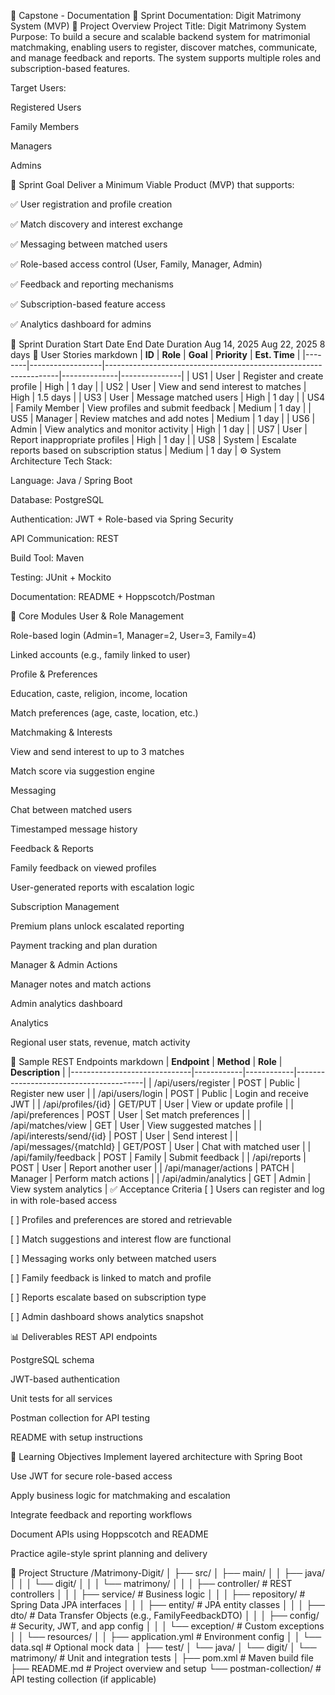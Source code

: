 💍 Capstone - Documentation
🚀 Sprint Documentation: Digit Matrimony System (MVP)
📌 Project Overview
Project Title: Digit Matrimony System Purpose: To build a secure and scalable backend system for matrimonial matchmaking, enabling users to register, discover matches, communicate, and manage feedback and reports. The system supports multiple roles and subscription-based features.

Target Users:

Registered Users

Family Members

Managers

Admins

🎯 Sprint Goal
Deliver a Minimum Viable Product (MVP) that supports:

✅ User registration and profile creation

✅ Match discovery and interest exchange

✅ Messaging between matched users

✅ Role-based access control (User, Family, Manager, Admin)

✅ Feedback and reporting mechanisms

✅ Subscription-based feature access

✅ Analytics dashboard for admins

🧱 Sprint Duration
Start Date	End Date	Duration
Aug 14, 2025	Aug 22, 2025	8 days
📌 User Stories
markdown
| **ID** | **Role**         | **Goal**                                                        | **Priority** | **Est. Time** |
|--------|------------------|------------------------------------------------------------------|--------------|---------------|
| US1    | User             | Register and create profile                                      | High         | 1 day         |
| US2    | User             | View and send interest to matches                                | High         | 1.5 days      |
| US3    | User             | Message matched users                                            | High         | 1 day         |
| US4    | Family Member    | View profiles and submit feedback                                | Medium       | 1 day         |
| US5    | Manager          | Review matches and add notes                                     | Medium       | 1 day         |
| US6    | Admin            | View analytics and monitor activity                              | High         | 1 day         |
| US7    | User             | Report inappropriate profiles                                    | High         | 1 day         |
| US8    | System           | Escalate reports based on subscription status                    | Medium       | 1 day         |
⚙️ System Architecture
Tech Stack:

Language: Java / Spring Boot

Database: PostgreSQL

Authentication: JWT + Role-based via Spring Security

API Communication: REST

Build Tool: Maven

Testing: JUnit + Mockito

Documentation: README + Hoppscotch/Postman

🧩 Core Modules
User & Role Management

Role-based login (Admin=1, Manager=2, User=3, Family=4)

Linked accounts (e.g., family linked to user)

Profile & Preferences

Education, caste, religion, income, location

Match preferences (age, caste, location, etc.)

Matchmaking & Interests

View and send interest to up to 3 matches

Match score via suggestion engine

Messaging

Chat between matched users

Timestamped message history

Feedback & Reports

Family feedback on viewed profiles

User-generated reports with escalation logic

Subscription Management

Premium plans unlock escalated reporting

Payment tracking and plan duration

Manager & Admin Actions

Manager notes and match actions

Admin analytics dashboard

Analytics

Regional user stats, revenue, match activity

📄 Sample REST Endpoints
markdown
| **Endpoint**                  | **Method** | **Role**   | **Description**                        |
|------------------------------|------------|------------|----------------------------------------|
| /api/users/register          | POST       | Public     | Register new user                      |
| /api/users/login             | POST       | Public     | Login and receive JWT                  |
| /api/profiles/{id}           | GET/PUT    | User       | View or update profile                 |
| /api/preferences             | POST       | User       | Set match preferences                  |
| /api/matches/view            | GET        | User       | View suggested matches                 |
| /api/interests/send/{id}     | POST       | User       | Send interest                          |
| /api/messages/{matchId}      | GET/POST   | User       | Chat with matched user                 |
| /api/family/feedback         | POST       | Family     | Submit feedback                        |
| /api/reports                 | POST       | User       | Report another user                    |
| /api/manager/actions         | PATCH      | Manager    | Perform match actions                  |
| /api/admin/analytics         | GET        | Admin      | View system analytics                  |
✅ Acceptance Criteria
[ ] Users can register and log in with role-based access

[ ] Profiles and preferences are stored and retrievable

[ ] Match suggestions and interest flow are functional

[ ] Messaging works only between matched users

[ ] Family feedback is linked to match and profile

[ ] Reports escalate based on subscription type

[ ] Admin dashboard shows analytics snapshot

📊 Deliverables
REST API endpoints

PostgreSQL schema

JWT-based authentication

Unit tests for all services

Postman collection for API testing

README with setup instructions

🧠 Learning Objectives
Implement layered architecture with Spring Boot

Use JWT for secure role-based access

Apply business logic for matchmaking and escalation

Integrate feedback and reporting workflows

Document APIs using Hoppscotch and README

Practice agile-style sprint planning and delivery

📁 Project Structure
/Matrimony-Digit/
│
├── src/
│   ├── main/
│   │   ├── java/
│   │   │   └── digit/
│   │   │       └── matrimony/
│   │   │           ├── controller/         # REST controllers
│   │   │           ├── service/            # Business logic
│   │   │           ├── repository/         # Spring Data JPA interfaces
│   │   │           ├── entity/             # JPA entity classes
│   │   │           ├── dto/                # Data Transfer Objects (e.g., FamilyFeedbackDTO)
│   │   │           ├── config/             # Security, JWT, and app config
│   │   │           └── exception/          # Custom exceptions
│   │   └── resources/
│   │       ├── application.yml             # Environment config
│   │       └── data.sql                    # Optional mock data
│
├── test/
│   └── java/
│       └── digit/
│           └── matrimony/                  # Unit and integration tests
│
├── pom.xml                                 # Maven build file
├── README.md                               # Project overview and setup
└── postman-collection/                     # API testing collection (if applicable)

